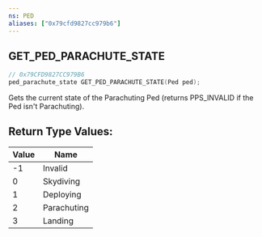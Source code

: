 ```yaml
---
ns: PED
aliases: ["0x79cfd9827cc979b6"]
---
```

## GET_PED_PARACHUTE_STATE

```c
// 0x79CFD9827CC979B6
ped_parachute_state GET_PED_PARACHUTE_STATE(Ped ped);
```

Gets the current state of the Parachuting Ped (returns PPS_INVALID if the Ped isn't Parachuting).

## Return Type Values:
| Value | Name |
| --- | --- |
| -1 | Invalid |
| 0 | Skydiving |
| 1 | Deploying |
| 2 | Parachuting |
| 3 | Landing |

